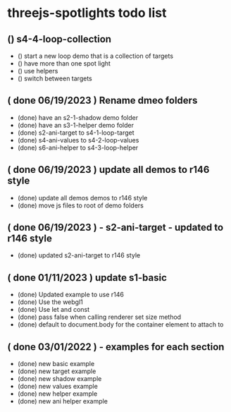 # threejs-spotlights todo list

<!-- LOOP SECTION -->

## () s4-4-loop-collection
* () start a new loop demo that is a collection of targets
* () have more than one spot light
* () use helpers
* () switch between targets

<!-- BASIC SECTION -->

<!-- SHADOW SECTION -->

<!-- HELPER SECTION -->

<!-- DONE -->

## ( done 06/19/2023 ) Rename dmeo folders
* (done) have an s2-1-shadow demo folder
* (done) have an s3-1-helper demo folder
* (done) s2-ani-target to s4-1-loop-target
* (done) s4-ani-values to s4-2-loop-values
* (done) s6-ani-helper to s4-3-loop-helper

## ( done 06/19/2023 ) update all demos to r146 style
* (done) update all demos demos to r146 style
* (done) move js files to root of demo folders

## ( done 06/19/2023 ) - s2-ani-target - updated to r146 style
* (done) updated s2-ani-target to r146 style

## ( done 01/11/2023 ) update s1-basic
* (done) Updated example to use r146
* (done) Use the webgl1
* (done) Use let and const
* (done) pass false when calling renderer set size method
* (done) default to document.body for the container element to attach to

## ( done 03/01/2022 ) - examples for each section
* (done) new basic example
* (done) new target example
* (done) new shadow example
* (done) new values example
* (done) new helper example
* (done) new ani helper example

